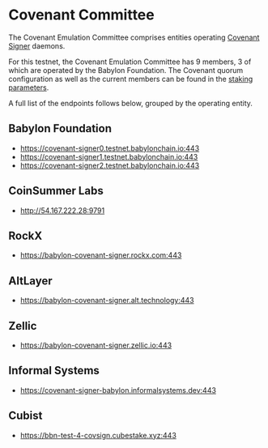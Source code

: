 # Covenant Committee

The Covenant Emulation Committee comprises entities operating
[Covenant Signer](https://github.com/babylonchain/covenant-signer) daemons.

For this testnet, the Covenant Emulation Committee has 9 members, 3 of which
are operated by the Babylon Foundation. The Covenant quorum configuration as
well as the current members can be found in the
[staking parameters](../parameters/global-config.json).

A full list of the endpoints follows below, grouped by the operating entity.

## Babylon Foundation

- https://covenant-signer0.testnet.babylonchain.io:443
- https://covenant-signer1.testnet.babylonchain.io:443
- https://covenant-signer2.testnet.babylonchain.io:443

## CoinSummer Labs

- http://54.167.222.28:9791

## RockX

- https://babylon-covenant-signer.rockx.com:443

## AltLayer

- https://babylon-covenant-signer.alt.technology:443

## Zellic

- https://babylon-covenant-signer.zellic.io:443

## Informal Systems

- https://covenant-signer-babylon.informalsystems.dev:443

## Cubist

- https://bbn-test-4-covsign.cubestake.xyz:443        
